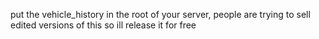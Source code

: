 put the vehicle_history in the root of your server, people are trying to sell edited versions of this so ill release it for free 